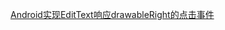 [Android实现EditText响应drawableRight的点击事件](http://jackro.cn/android/2016/10/10/Android%E5%AE%9E%E7%8E%B0EditText%E5%93%8D%E5%BA%94drawableRight%E7%82%B9%E5%87%BB%E4%BA%8B%E4%BB%B6.html)